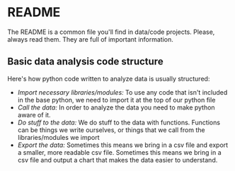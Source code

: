 # README

The README is a common file you'll find in data/code projects. Please, always read them. They are full of important information.

## Basic data analysis code structure

Here's how python code written to analyze data is usually structured:

- *Import necessary libraries/modules:* To use any code that isn't included in the base python, we need to import it at the top of our python file
- *Call the data:* In order to analyze the data you need to make python aware of it.
- *Do stuff to the data:* We do stuff to the data with functions. Functions can be things we write ourselves, or things that we call from the libraries/modules we import
- *Export the data:* Sometimes this means we bring in a csv file and export a smaller, more readable csv file. Sometimes this means we bring in a csv file and output a chart that makes the data easier to understand.